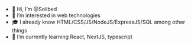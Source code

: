 - 👋 Hi, I’m @Solibed
- 👀 I’m interested in web technologies
- 🎓 I already know HTML/CSS/JS/NodeJS/ExpressJS/SQL among other things
- 🌱 I’m currently learning React, NextJS, typescript

<!---
Solibed/Solibed is a ✨ special ✨ repository because its `README.md` (this file) appears on your GitHub profile.
You can click the Preview link to take a look at your changes.
--->
